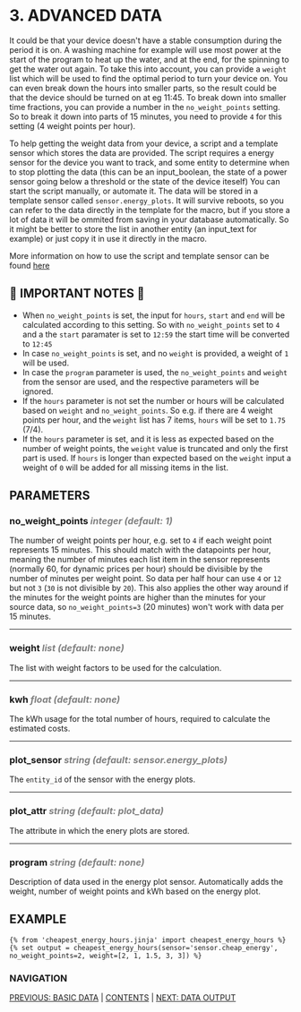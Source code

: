 # 3. ADVANCED DATA

It could be that your device doesn't have a stable consumption during the period it is on. A washing machine for example will use most power at the start of the program to heat up the water, and at the end, for the spinning to get the water out again.
To take this into account, you can provide a `weight` list which will be used to find the optimal period to turn your device on. You can even break down the hours into smaller parts, so the result could be that the device should be turned on at eg 11:45.
To break down into smaller time fractions, you can provide a number in the `no_weight_points` setting. So to break it down into parts of 15 minutes, you need to provide `4` for this setting (4 weight points per hour).

To help getting the weight data from your device, a script and a template sensor which stores the data are provided. The script requires a energy sensor for the device you want to track, and some entity to determine when to stop plotting the data (this can be an input_boolean, the state of a power sensor going below a threshold or the state of the device iteself)
You can start the script manually, or automate it. The data will be stored in a template sensor called `sensor.energy_plots`. It will survive reboots, so you can refer to the data directly in the template for the macro, but if you store a lot of data it will be ommited from saving in your database automatically. So it might be better to store the list in another entity (an input_text for example) or just copy it in use it directly in the macro.

More information on how to use the script and template sensor can be found [here](../example_package/README.md)

## 🚨 IMPORTANT NOTES 🚨

* When `no_weight_points` is set, the input for `hours`, `start` and `end` will be calculated according to this setting. So with `no_weight_points` set to `4` and a the `start` paramater is set to `12:59` the start time will be converted to `12:45`
* In case `no_weight_points` is set, and no `weight` is provided, a weight of `1` will be used.
* In case the `program` parameter is used, the `no_weight_points` and `weight` from the sensor are used, and the respective parameters will be ignored.
* If the `hours` parameter is not set the number or hours will be calculated based on `weight` and `no_weight_points`. So e.g. if there are 4 weight points per hour, and the `weight` list has 7 items, `hours` will be set to `1.75` (7/4).
* If the `hours` parameter is set, and it is less as expected based on the number of weight points, the `weight` value is truncated and only the first part is used. If `hours` is longer than expected based on the `weight` input a weight of `0` will be added for all missing items in the list.

## PARAMETERS

### **no_weight_points** <span style="color:grey">_integer (default: 1)_</span>
The number of weight points per hour, e.g. set to `4` if each weight point represents 15 minutes. This should match with the datapoints per hour, meaning the number of minutes each list item in the sensor represents (normally 60, for dynamic prices per hour) should be divisible by the number of minutes per weight point. So data per half hour can use `4` or `12` but not `3` (`30` is not divisible by `20`). This also applies the other way around if the minutes for the weight points are higher than the minutes for your source data, so `no_weight_points=3` (20 minutes) won't work with data per 15 minutes.
***
### **weight** <span style="color:grey">_list (default: none)_</span>
The list with weight factors to be used for the calculation.
***
### **kwh** <span style="color:grey">_float (default: none)_</span>
The kWh usage for the total number of hours, required to calculate the estimated costs.
***
### **plot_sensor** <span style="color:grey">_string (default: sensor.energy_plots)_</span>
The `entity_id` of the sensor with the energy plots.
***
### **plot_attr** <span style="color:grey">_string (default: plot_data)_</span>
The attribute in which the enery plots are stored.
***
### **program** <span style="color:grey">_string (default: none)_</span>
Description of data used in the energy plot sensor. Automatically adds the weight, number of weight points and kWh based on the energy plot.

## EXAMPLE

```jinja
{% from 'cheapest_energy_hours.jinja' import cheapest_energy_hours %}
{% set output = cheapest_energy_hours(sensor='sensor.cheap_energy', no_weight_points=2, weight=[2, 1, 1.5, 3, 3]) %}
```

### NAVIGATION
[PREVIOUS: BASIC DATA](./2-basic_data.md) | [CONTENTS](0-how-to.md) | [NEXT: DATA OUTPUT](4-data_output.md)
